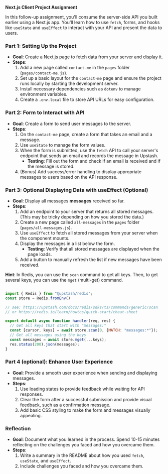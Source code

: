 **Next.js Client Project Assignment**

In this follow-up assignment, you'll consume the server-side API you built earlier using a Next.js app. You'll learn how to use `fetch`, forms, and hooks like `useState` and `useEffect` to interact with your API and present the data to users.

### Part 1: Setting Up the Project

- **Goal**: Create a Next.js page to fetch data from your server and display it.
- **Steps**:
  1. Add a new page called `contact-me` in the `pages` folder (`pages/contact-me.js`).
  2. Set up a basic layout for the `contact-me` page and ensure the project runs locally by starting the development server.
  3. Install necessary dependencies such as `dotenv` to manage environment variables.
  4. Create a `.env.local` file to store API URLs for easy configuration.

### Part 2: Form to Interact with API

- **Goal**: Create a form to send user messages to the server.
- **Steps**:
  1. On the `contact-me` page, create a form that takes an email and a message.
  2. Use `useState` to manage the form values.
  3. When the form is submitted, use the `fetch` API to call your server's endpoint that sends an email and records the message in Upstash.
     - **Testing**: Fill out the form and check if an email is received and if the message is stored.
  4. (Bonus) Add success/error handling to display appropriate messages to users based on the API response.

### Part 3: Optional Displaying Data with useEffect (Optional)

- **Goal**: Display all messages **messages** received so far.
- **Steps**:
  1. Add an endpoint to your server that returns all stored messages. (This may be tricky depending on how you stored the data.)
  2. Create a new page called `all-messages` in the `pages` folder (`pages/all-messages.js`).
  3. Use `useEffect` to fetch all stored messages from your server when the component mounts.
  4. Display the messages in a list below the form.
     - **Testing**: Verify that all stored messages are displayed when the page loads.
  5. Add a button to manually refresh the list if new messages have been received.

**Hint**: In Redis, you can use the `scan` command to get all keys. Then, to get several keys, you can use the `mget` (multi-get) command.


```javascript

import { Redis } from "@upstash/redis";
const store = Redis.fromEnv()

// see: https://upstash.com/docs/redis/sdks/ts/commands/generic/scan
// or https://redis.io/learn/howtos/quick-start/cheat-sheet

export default async function handler(req, res) {
  // Get all keys that start with "messages:"
  const [cursor, keys] = await store.scan(0, {MATCH: "messages:*"});
  // Get all messages using the keys
  const messages = await store.mget(...keys);
  res.status(200).json(messages);
}
```

### Part 4 (optional): Enhance User Experience

- **Goal**: Provide a smooth user experience when sending and displaying messages.
- **Steps**:
  1. Use loading states to provide feedback while waiting for API responses.
  2. Clear the form after a successful submission and provide visual feedback, such as a confirmation message.
  3. Add basic CSS styling to make the form and messages visually appealing.

### Reflection
- **Goal**: Document what you learned in the process. Spend 10-15 minutes reflecting on the challenges you faced and how you overcame them.
- **Steps**:
  1. Write a summary in the README about how you used `fetch`, `useState`, and `useEffect`.
  2. Include challenges you faced and how you overcame them.
